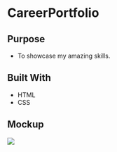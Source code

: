 # CareerPortfolio

## Purpose
* To showcase my amazing skills.

## Built With
* HTML
* CSS

## Mockup
<img src="./images/CareerPortfolio.png">
